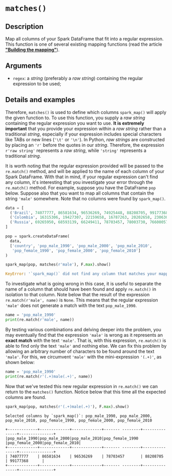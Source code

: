 # `matches()`

## Description

Map all columns of your Spark DataFrame that fit into a regular expression. This function is one of several existing mapping functions (read the article [**"Building the mapping"**](https://github.com/pedropark99/spark_map/blob/main/doc/english/articles/building-mapping.md)).

## Arguments

- `regex`: a *string* (preferably a *raw string*) containing the regular expression to be used;

## Details and examples

Therefore, `matches()` is used to define which columns `spark_map()` will apply the given function to. To use this function, you supply a *raw string* containing the regular expression you want to use. **It is extremely important** that you provide your expression within a *raw string* rather than a traditional *string*, especially if your expression includes special characters like TABs or new lines (`'\t'` or `'\n'`). In Python, *raw strings* are constructed by placing an `'r'` before the quotes in our *string*. Therefore, the expression `r'raw string'` represents a *raw string*, while `'string'` represents a traditional *string*.

It is worth noting that the regular expression provided will be passed to the `re.match()` method, and will be applied to the name of each column of your Spark DataFrame. With that in mind, if your regular expression can't find any column, it's interesting that you investigate your error through the `re.match()` method. For example, suppose you have the DataFrame `pop` below. Suppose also that you want to map all columns that contain the string `'male'` somewhere. Note that no columns were found by `spark_map()`.

```python
data = [
  ('Brazil', 74077777, 86581634, 96536269, 74925448, 88208705, 99177368),
  ('Colombia', 16315306, 19427307, 22159658, 16787263, 20202658, 23063041),
  ('Russia', 69265950, 68593139, 66249411, 78703457, 78003730, 76600057)
]

pop = spark.createDataFrame(
  data,
  ['country', 'pop_male_1990', 'pop_male_2000', 'pop_male_2010',
   'pop_female_1990', 'pop_female_2000', 'pop_female_2010']
)

spark_map(pop, matches(r'male'), F.max).show()
```
```python
KeyError: '`spark_map()` did not find any column that matches your mapping!'
```

To investigate what is going wrong in this case, it is useful to separate the name of a column that should have been found and apply `re.match()` in isolation to that column. Note below that the result of the expression `re.match(r'male', name)` is `None`. This means that the regular expression `'male'` does not generate a match with the text `pop_male_1990`.

```python
name = 'pop_male_1990'
print(re.match(r'male', name))
```

By testing various combinations and delving deeper into the problem, you may eventually find that the expression `'male'` is wrong as it represents an **exact match** with the text `'male'`. That is, with this expression, `re.match()` is able to find only the text `'male'` and nothing else. We can fix this problem by allowing an arbitrary number of characters to be found around the text `'male'`. For this, we circumvent `'male'` with the mini-expression `'(.+)'`, as shown below:


```python
name = 'pop_male_1990'
print(re.match(r'(.+)male(.+)', name))
```

Now that we've tested this new regular expression in `re.match()` we can return to the `matches()` function. Notice below that this time all the expected columns are found.


```python
spark_map(pop, matches(r'(.+)male(.+)'), F.max).show()
```

```
Selected columns by `spark_map()`: pop_male_1990, pop_male_2000, pop_male_2010, pop_female_1990, pop_female_2000, pop_female_2010

+-------------+-------------+-------------+------- --------+---------------+---------------+
|pop_male_1990|pop_male_2000|pop_male_2010|pop_female_1990 |pop_female_2000|pop_female_2010|
+-------------+-------------+-------------+------- --------+---------------+---------------+
| 74077777    | 86581634    | 96536269    | 78703457       | 88208705      | 99177368      |
+-------------+-------------+-------------+------- --------+---------------+---------------+
```